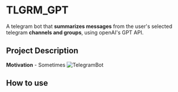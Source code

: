 # TLGRM_GPT
A telegram bot that **summarizes messages** from the user's selected telegram **channels and groups**, using openAI's GPT API.

## Project Description

**Motivation** - Sometimes 
![TelegramBot](https://cdn.discordapp.com/attachments/523125126540165121/1198278225479073912/image.png?ex=65be528f&is=65abdd8f&hm=c0e3f6fa4a0ea930e525a6d9ac93edf385b4957cd718f2aebc57899296b4d6b6&)

## How to use
